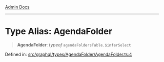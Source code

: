 [Admin Docs](/)

***

# Type Alias: AgendaFolder

> **AgendaFolder**: *typeof* `agendaFoldersTable.$inferSelect`

Defined in: [src/graphql/types/AgendaFolder/AgendaFolder.ts:4](https://github.com/PalisadoesFoundation/talawa-api/blob/1251c45d69620e1317cb8632c6decbdb7edbdb06/src/graphql/types/AgendaFolder/AgendaFolder.ts#L4)
